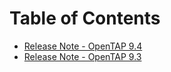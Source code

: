 Table of Contents
=================

- [Release Note - OpenTAP 9.4](ReleaseNote_OpenTap9.4.md)
- [Release Note - OpenTAP 9.3](ReleaseNote_OpenTap9.3.md)